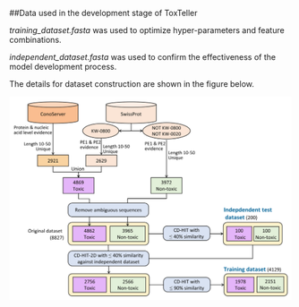 ##Data used in the development stage of ToxTeller

_training_dataset.fasta_ was used to optimize hyper-parameters and feature combinations.

_independent_dataset.fasta_ was used to confirm the effectiveness of the model development process.

The details for dataset construction are shown in the figure below.

![Flowchart of construction of training and independent test datasets](dataset_flowchart.png)

